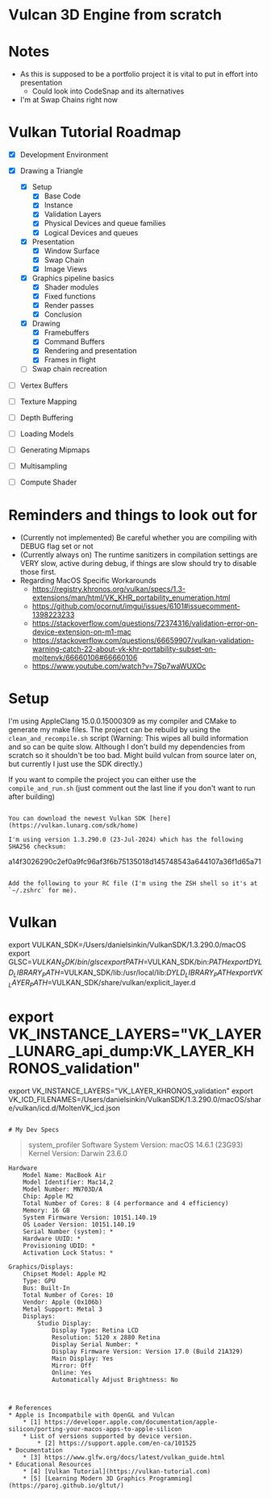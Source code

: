 # Vulcan 3D Engine from scratch

# Notes
* As this is supposed to be a portfolio project it is vital to put in effort into presentation
    * Could look into CodeSnap and its alternatives
* I'm at Swap Chains right now

# Vulkan Tutorial Roadmap
* [x] Development Environment
* [x] Drawing a Triangle
    * [x] Setup
        * [x] Base Code
        * [x] Instance
        * [x] Validation Layers
        * [x] Physical Devices and queue families
        * [x] Logical Devices and queues
    * [x] Presentation
        * [x] Window Surface
        * [x] Swap Chain
        * [x] Image Views
    * [x] Graphics pipeline basics
        * [x] Shader modules
        * [x] Fixed functions
        * [x] Render passes 
        * [x] Conclusion
    * [x] Drawing
        * [x] Framebuffers
        * [x] Command Buffers
        * [x] Rendering and presentation
        * [x] Frames in flight
    * [ ] Swap chain recreation
* [ ] Vertex Buffers
* [ ] Texture Mapping
* [ ] Depth Buffering
* [ ] Loading Models
* [ ] Generating Mipmaps
* [ ] Multisampling
* [ ] Compute Shader



# Reminders and things to look out for
* (Currently not implemented) Be careful whether you are compiling with DEBUG flag set or not
* (Currently always on) The runtime sanitizers in compilation settings are VERY slow, active during debug, if things are slow should try to disable those first.
* Regarding MacOS Specific Workarounds
    * https://registry.khronos.org/vulkan/specs/1.3-extensions/man/html/VK_KHR_portability_enumeration.html
    * https://github.com/ocornut/imgui/issues/6101#issuecomment-1398223233
    * https://stackoverflow.com/questions/72374316/validation-error-on-device-extension-on-m1-mac
    * https://stackoverflow.com/questions/66659907/vulkan-validation-warning-catch-22-about-vk-khr-portability-subset-on-moltenvk/66660106#66660106
    * https://www.youtube.com/watch?v=7Sp7waWUXOc

# Setup
I'm using AppleClang 15.0.0.15000309 as my compiler and CMake to generate my make files. The project can be rebuild by using the `clean_and_recompile.sh` script (Warning: This wipes all build information and so can be quite slow. Although I don't build my dependencies from scratch so it shouldn't be too bad. Might build vulcan from source later on, but currently I just use the SDK directly.)

If you want to compile the project you can either use the `compile_and_run.sh` (just comment out the last line if you don't want to run after building)
```

You can download the newest Vulkan SDK [here](https://vulkan.lunarg.com/sdk/home) 

I'm using version 1.3.290.0 (23-Jul-2024) which has the following SHA256 checksum:
```
a14f3026290c2ef0a9fc96af3f6b75135018d145748543a644107a36f1d65a71
```

Add the following to your RC file (I'm using the ZSH shell so it's at `~/.zshrc` for me).
```
# Vulkan
export VULKAN_SDK=/Users/danielsinkin/VulkanSDK/1.3.290.0/macOS
export GLSC=$VULKAN_SDK/bin/glsc
export PATH=$VULKAN_SDK/bin:$PATH
export DYLD_LIBRARY_PATH=$VULKAN_SDK/lib:/usr/local/lib:$DYLD_LIBRARY_PATH
export VK_LAYER_PATH=$VULKAN_SDK/share/vulkan/explicit_layer.d
# export VK_INSTANCE_LAYERS="VK_LAYER_LUNARG_api_dump:VK_LAYER_KHRONOS_validation"
export VK_INSTANCE_LAYERS="VK_LAYER_KHRONOS_validation"
export VK_ICD_FILENAMES=/Users/danielsinkin/VulkanSDK/1.3.290.0/macOS/share/vulkan/icd.d/MoltenVK_icd.json
```

# My Dev Specs
```
> system_profiler
    Software
        System Version: macOS 14.6.1 (23G93)
        Kernel Version: Darwin 23.6.0

    Hardware
        Model Name: MacBook Air
        Model Identifier: Mac14,2
        Model Number: MN703D/A
        Chip: Apple M2
        Total Number of Cores: 8 (4 performance and 4 efficiency)
        Memory: 16 GB
        System Firmware Version: 10151.140.19
        OS Loader Version: 10151.140.19
        Serial Number (system): *
        Hardware UUID: *
        Provisioning UDID: *
        Activation Lock Status: *

    Graphics/Displays:
        Chipset Model: Apple M2
        Type: GPU
        Bus: Built-In
        Total Number of Cores: 10
        Vendor: Apple (0x106b)
        Metal Support: Metal 3
        Displays:
            Studio Display:
                Display Type: Retina LCD
                Resolution: 5120 x 2880 Retina
                Display Serial Number: *
                Display Firmware Version: Version 17.0 (Build 21A329)
                Main Display: Yes
                Mirror: Off
                Online: Yes
                Automatically Adjust Brightness: No

```


# References
* Apple is Incompatbile with OpenGL and Vulcan
    * [1] https://developer.apple.com/documentation/apple-silicon/porting-your-macos-apps-to-apple-silicon
    * List of versions supported by device version.
        * [2] https://support.apple.com/en-ca/101525
* Documentation
    * [3] https://www.glfw.org/docs/latest/vulkan_guide.html
* Educational Resources
    * [4] [Vulkan Tutorial](https://vulkan-tutorial.com)
    * [5] [Learning Modern 3D Graphics Programming](https://paroj.github.io/gltut/)